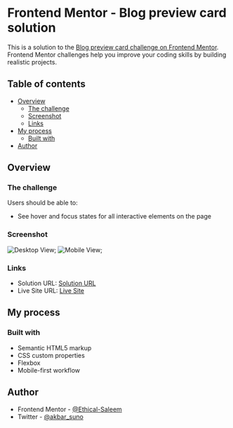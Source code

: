 # Frontend Mentor - Blog preview card solution

This is a solution to the [Blog preview card challenge on Frontend Mentor](https://www.frontendmentor.io/challenges/blog-preview-card-ckPaj01IcS). Frontend Mentor challenges help you improve your coding skills by building realistic projects.

## Table of contents

- [Overview](#overview)
  - [The challenge](#the-challenge)
  - [Screenshot](#screenshot)
  - [Links](#links)
- [My process](#my-process)
  - [Built with](#built-with)
- [Author](#author)

## Overview

### The challenge

Users should be able to:

- See hover and focus states for all interactive elements on the page

### Screenshot

![Desktop View](/assets/images/desktop-view.png);
![Mobile View](/assets/images/mobile-view.jpg);

### Links

- Solution URL: [Solution URL](https://blog-preview-solution-saleem.netlify.app/)
- Live Site URL: [Live Site](https://blog-preview-solution-saleem.netlify.app/m)

## My process

### Built with

- Semantic HTML5 markup
- CSS custom properties
- Flexbox
- Mobile-first workflow

## Author

- Frontend Mentor - [@Ethical-Saleem](https://www.frontendmentor.io/profile/Ethical-Saleem)
- Twitter - [@akbar_suno](https://www.twitter.com/akbar_suno)
